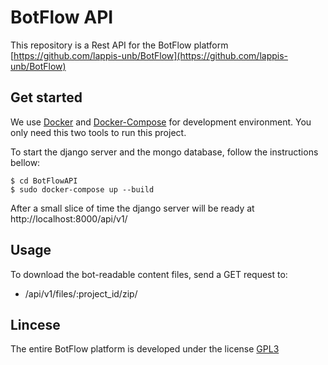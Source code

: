 # BotFlow API
This repository is a Rest API for the BotFlow platform [https://github.com/lappis-unb/BotFlow](https://github.com/lappis-unb/BotFlow)

## Get started
We use [Docker](https://www.docker.com/) and [Docker-Compose](https://docs.docker.com/compose/) for development environment. You only need this two tools to run this project.

To start the django server and the mongo database, follow the instructions bellow:

```
$ cd BotFlowAPI
$ sudo docker-compose up --build
```

After a small slice of time the django server will be ready at http://localhost:8000/api/v1/


## Usage
To download the bot-readable content files, send a GET request to:
- /api/v1/files/:project_id/zip/

## Lincese
The entire BotFlow platform is developed under the license [GPL3](https://github.com/lappis-unb/BotFlow/blob/master/LICENSE)
